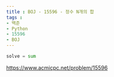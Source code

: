 ```yaml
---
title : BOJ - 15596 - 정수 N개의 합
tags :
- 백준
- Python
- 15596
- BOJ
---
```


```python
solve = sum
```

https://www.acmicpc.net/problem/15596

